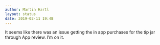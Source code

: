 ```yaml
---
author: Martin Hartl
layout: status
date: 2019-02-11 19:48
---
```

It seems like there was an issue getting the in app purchases for the tip jar through App review. I’m on it.